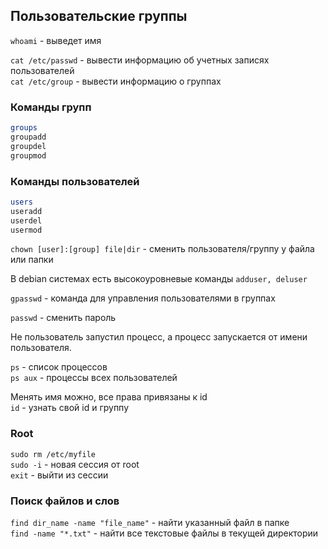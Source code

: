 ## Пользовательские группы
`whoami` - выведет имя  

`cat /etc/passwd` - вывести информацию об учетных записях пользователей   
`cat /etc/group` - вывести информацию о группах  

### Команды групп
```sh
groups
groupadd
groupdel
groupmod
```

### Команды пользователей
```sh
users
useradd
userdel
usermod
```

`chown [user]:[group] file|dir` - сменить пользователя/группу у файла или папки 

В debian системах есть высокоуровневые команды `adduser, deluser`

`gpasswd` - команда для управления пользователями в группах

`passwd` - сменить пароль


Не пользователь запустил процесс, а процесс запускается от имени пользователя. 

`ps` - список процессов  
`ps aux` - процессы всех пользователей  

Менять имя можно, все права привязаны к id  
`id` - узнать свой id и группу

### Root
`sudo rm /etc/myfile`  
`sudo -i` - новая сессия от root  
`exit` - выйти из сессии  

### Поиск файлов и слов
`find dir_name -name "file_name"` - найти указанный файл в папке  
`find -name "*.txt"` - найти все текстовые файлы в текущей директории
